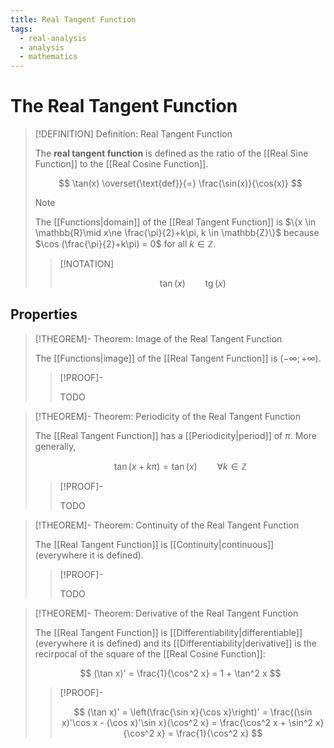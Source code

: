 ```yaml
---
title: Real Tangent Function
tags:
  - real-analysis
  - analysis
  - mathematics
---
```


# The Real Tangent Function

>[!DEFINITION] Definition: Real Tangent Function
>
>The **real tangent function** is defined as the ratio of the [[Real Sine Function]] to the [[Real Cosine Function]].
>
>$$
>\tan(x) \overset{\text{def}}{=} \frac{\sin(x)}{\cos(x)}
>$$
>
>>[!NOTE]
>>
>>The [[Functions|domain]] of the [[Real Tangent Function]] is $\{x \in \mathbb{R}\mid x\ne \frac{\pi}{2}+k\pi, k \in \mathbb{Z}\}$ because $\cos (\frac{\pi}{2}+k\pi) = 0$ for all $k \in \mathbb{Z}$.
>>
>
>>[!NOTATION]
>>
>>$$\tan (x) \qquad \mathop{\operatorname{tg}}(x)$$
>>
>

## Properties

>[!THEOREM]- Theorem: Image of the Real Tangent Function
>
>The [[Functions|image]] of the [[Real Tangent Function]] is $(-\infty;+\infty)$.
>
>>[!PROOF]-
>>
>>TODO
>>
>

>[!THEOREM]- Theorem: Periodicity of the Real Tangent Function
>
>The [[Real Tangent Function]] has a [[Periodicity|period]] of $\pi$. More generally,
>
>$$
>\tan(x + k\pi) = \tan (x) \qquad \forall k \in \mathbb{Z}
>$$
>
>>[!PROOF]-
>>
>>TODO
>>
>

>[!THEOREM]- Theorem: Continuity of the Real Tangent Function
>
>The [[Real Tangent Function]] is [[Continuity|continuous]] (everywhere it is defined).
>
>>[!PROOF]-
>>
>>TODO
>>
>

>[!THEOREM]- Theorem: Derivative of the Real Tangent Function
>
>The [[Real Tangent Function]] is [[Differentiability|differentiable]] (everywhere it is defined) and its [[Differentiability|derivative]] is the recirpocal of the square of the [[Real Cosine Function]]:
>
>$$
>(\tan x)' = \frac{1}{\cos^2 x} = 1 + \tan^2 x
>$$
>
>>[!PROOF]-
>>
>>$$
>>(\tan x)' = \left(\frac{\sin x}{\cos x}\right)' = \frac{(\sin x)'\cos x - (\cos x)'\sin x}{\cos^2 x} = \frac{\cos^2 x + \sin^2 x}{\cos^2 x} = \frac{1}{\cos^2 x}
>>$$
>>
>